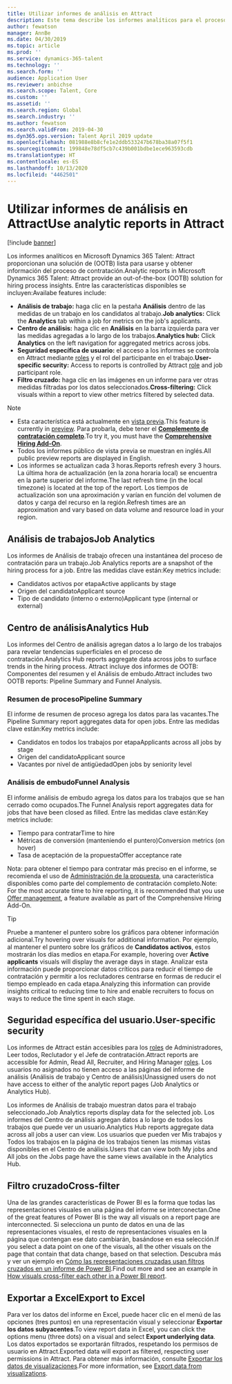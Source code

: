 ```yaml
---
title: Utilizar informes de análisis en Attract
description: Este tema describe los informes analíticos para el proceso de contratación en Microsoft Dynamics 365 Talent - Attract
author: fewatson
manager: AnnBe
ms.date: 04/30/2019
ms.topic: article
ms.prod: ''
ms.service: dynamics-365-talent
ms.technology: ''
ms.search.form: ''
audience: Application User
ms.reviewer: anbichse
ms.search.scope: Talent, Core
ms.custom: ''
ms.assetid: ''
ms.search.region: Global
ms.search.industry: ''
ms.author: fewatson
ms.search.validFrom: 2019-04-30
ms.dyn365.ops.version: Talent April 2019 update
ms.openlocfilehash: 081988e8b8cfe1e2ddb533247b678ba38a07f5f1
ms.sourcegitcommit: 199848e78df5cb7c439b001bdbe1ece963593cdb
ms.translationtype: HT
ms.contentlocale: es-ES
ms.lasthandoff: 10/13/2020
ms.locfileid: "4462501"
---
```

# <a name="use-analytic-reports-in-attract"></a><span data-ttu-id="d60e2-103">Utilizar informes de análisis en Attract</span><span class="sxs-lookup"><span data-stu-id="d60e2-103">Use analytic reports in Attract</span></span>

[!include [banner](includes/banner.md)]

<span data-ttu-id="d60e2-104">Los informes analíticos en Microsoft Dynamics 365 Talent: Attract proporcionan una solución de (OOTB) lista para usarse y obtener información del proceso de contratación.</span><span class="sxs-lookup"><span data-stu-id="d60e2-104">Analytic reports in Microsoft Dynamics 365 Talent: Attract provide an out-of-the-box (OOTB) solution for hiring process insights.</span></span> <span data-ttu-id="d60e2-105">Entre las características disponibles se incluyen:</span><span class="sxs-lookup"><span data-stu-id="d60e2-105">Availabe features include:</span></span>

- <span data-ttu-id="d60e2-106">**Análisis de trabajo:** haga clic en la pestaña **Análisis** dentro de las medidas de un trabajo en los candidatos al trabajo.</span><span class="sxs-lookup"><span data-stu-id="d60e2-106">**Job analytics:** Click the **Analytics** tab within a job for metrics on the job's applicants.</span></span>
- <span data-ttu-id="d60e2-107">**Centro de análisis:** haga clic en **Análisis** en la barra izquierda para ver las medidas agregadas a lo largo de los trabajos.</span><span class="sxs-lookup"><span data-stu-id="d60e2-107">**Analytics hub:** Click **Analytics** on the left navigation for aggregated metrics across jobs.</span></span>
- <span data-ttu-id="d60e2-108">**Seguridad específica de usuario:** el acceso a los informes se controla en Attract mediante [roles](security-attract.md) y el rol del participante en el trabajo.</span><span class="sxs-lookup"><span data-stu-id="d60e2-108">**User-specific security:** Access to reports is controlled by Attract [role](security-attract.md) and job participant role.</span></span>
- <span data-ttu-id="d60e2-109">**Filtro cruzado:** haga clic en las imágenes en un informe para ver otras medidas filtradas por los datos seleccionados.</span><span class="sxs-lookup"><span data-stu-id="d60e2-109">**Cross-filtering:** Click visuals within a report to view other metrics filtered by selected data.</span></span>

>[!NOTE] 
>- <span data-ttu-id="d60e2-110">Esta característica está actualmente en [vista previa](access-preview-feature.md).</span><span class="sxs-lookup"><span data-stu-id="d60e2-110">This feature is currently in [preview](access-preview-feature.md).</span></span> <span data-ttu-id="d60e2-111">Para probarla, debe tener el [**Complemento de contratación completo**](attract-comprehensive-hiring.md).</span><span class="sxs-lookup"><span data-stu-id="d60e2-111">To try it, you must have the [**Comprehensive Hiring Add-On**](attract-comprehensive-hiring.md).</span></span>
>- <span data-ttu-id="d60e2-112">Todos los informes público de vista previa se muestran en inglés.</span><span class="sxs-lookup"><span data-stu-id="d60e2-112">All public preview reports are displayed in English.</span></span>
>- <span data-ttu-id="d60e2-113">Los informes se actualizan cada 3 horas.</span><span class="sxs-lookup"><span data-stu-id="d60e2-113">Reports refresh every 3 hours.</span></span> <span data-ttu-id="d60e2-114">La última hora de actualización (en la zona horaria local) se encuentra en la parte superior del informe.</span><span class="sxs-lookup"><span data-stu-id="d60e2-114">The last refresh time (in the local timezone) is located at the top of the report.</span></span> <span data-ttu-id="d60e2-115">Los tiempos de actualización son una aproximación y varían en función del volumen de datos y carga del recurso en la región.</span><span class="sxs-lookup"><span data-stu-id="d60e2-115">Refresh times are an approximation and vary based on data volume and resource load in your region.</span></span>

## <a name="job-analytics"></a><span data-ttu-id="d60e2-116">Análisis de trabajos</span><span class="sxs-lookup"><span data-stu-id="d60e2-116">Job Analytics</span></span>

<span data-ttu-id="d60e2-117">Los informes de Análisis de trabajo ofrecen una instantánea del proceso de contratación para un trabajo.</span><span class="sxs-lookup"><span data-stu-id="d60e2-117">Job Analytics reports are a snapshot of the hiring process for a job.</span></span>  <span data-ttu-id="d60e2-118">Entre las medidas clave están:</span><span class="sxs-lookup"><span data-stu-id="d60e2-118">Key metrics include:</span></span>

- <span data-ttu-id="d60e2-119">Candidatos activos por etapa</span><span class="sxs-lookup"><span data-stu-id="d60e2-119">Active applicants by stage</span></span>
- <span data-ttu-id="d60e2-120">Origen del candidato</span><span class="sxs-lookup"><span data-stu-id="d60e2-120">Applicant source</span></span>
- <span data-ttu-id="d60e2-121">Tipo de candidato (interno o externo)</span><span class="sxs-lookup"><span data-stu-id="d60e2-121">Applicant type (internal or external)</span></span>

## <a name="analytics-hub"></a><span data-ttu-id="d60e2-122">Centro de análisis</span><span class="sxs-lookup"><span data-stu-id="d60e2-122">Analytics Hub</span></span>

<span data-ttu-id="d60e2-123">Los informes del Centro de análisis agregan datos a lo largo de los trabajos para revelar tendencias superficiales en el proceso de contratación.</span><span class="sxs-lookup"><span data-stu-id="d60e2-123">Analytics Hub reports aggregate data across jobs to surface trends in the hiring process.</span></span> <span data-ttu-id="d60e2-124">Attract incluye dos informes de OOTB: Componentes del resumen y el Análisis de embudo.</span><span class="sxs-lookup"><span data-stu-id="d60e2-124">Attract includes two OOTB reports: Pipeline Summary and Funnel Analysis.</span></span>

### <a name="pipeline-summary"></a><span data-ttu-id="d60e2-125">Resumen de proceso</span><span class="sxs-lookup"><span data-stu-id="d60e2-125">Pipeline Summary</span></span>

<span data-ttu-id="d60e2-126">El informe de resumen de proceso agrega los datos para las vacantes.</span><span class="sxs-lookup"><span data-stu-id="d60e2-126">The Pipeline Summary report aggregates data for open jobs.</span></span> <span data-ttu-id="d60e2-127">Entre las medidas clave están:</span><span class="sxs-lookup"><span data-stu-id="d60e2-127">Key metrics include:</span></span>

- <span data-ttu-id="d60e2-128">Candidatos en todos los trabajos por etapa</span><span class="sxs-lookup"><span data-stu-id="d60e2-128">Applicants across all jobs by stage</span></span>
- <span data-ttu-id="d60e2-129">Origen del candidato</span><span class="sxs-lookup"><span data-stu-id="d60e2-129">Applicant source</span></span>
- <span data-ttu-id="d60e2-130">Vacantes por nivel de antigüedad</span><span class="sxs-lookup"><span data-stu-id="d60e2-130">Open jobs by seniority level</span></span>

### <a name="funnel-analysis"></a><span data-ttu-id="d60e2-131">Análisis de embudo</span><span class="sxs-lookup"><span data-stu-id="d60e2-131">Funnel Analysis</span></span>

<span data-ttu-id="d60e2-132">El informe análisis de embudo agrega los datos para los trabajos que se han cerrado como ocupados.</span><span class="sxs-lookup"><span data-stu-id="d60e2-132">The Funnel Analysis report aggregates data for jobs that have been closed as filled.</span></span> <span data-ttu-id="d60e2-133">Entre las medidas clave están:</span><span class="sxs-lookup"><span data-stu-id="d60e2-133">Key metrics include:</span></span>

- <span data-ttu-id="d60e2-134">Tiempo para contratar</span><span class="sxs-lookup"><span data-stu-id="d60e2-134">Time to hire</span></span>
- <span data-ttu-id="d60e2-135">Métricas de conversión (manteniendo el puntero)</span><span class="sxs-lookup"><span data-stu-id="d60e2-135">Conversion metrics (on hover)</span></span>
- <span data-ttu-id="d60e2-136">Tasa de aceptación de la propuesta</span><span class="sxs-lookup"><span data-stu-id="d60e2-136">Offer acceptance rate</span></span>

<span data-ttu-id="d60e2-137">Nota: para obtener el tiempo para contratar más preciso en el informe, se recomienda el uso de [Administración de la propuesta](offer-setup.md), una característica disponibles como parte del complemento de contratación completo.</span><span class="sxs-lookup"><span data-stu-id="d60e2-137">Note: For the most accurate time to hire reporting, it is recommended that you use [Offer management](offer-setup.md), a feature available as part of the Comprehensive Hiring Add-On.</span></span>

>[!TIP] 
><span data-ttu-id="d60e2-138">Pruebe a mantener el puntero sobre los gráficos para obtener información adicional.</span><span class="sxs-lookup"><span data-stu-id="d60e2-138">Try hovering over visuals for additional information.</span></span> <span data-ttu-id="d60e2-139">Por ejemplo, al mantener el puntero sobre los gráficos de **Candidatos activos**, estos mostrarán los días medios en etapa.</span><span class="sxs-lookup"><span data-stu-id="d60e2-139">For example, hovering over **Active applicants** visuals will display the average days in stage.</span></span> <span data-ttu-id="d60e2-140">Analizar esta información puede proporcionar datos críticos para reducir el tiempo de contratación y permitir a los reclutadores centrarse en formas de reducir el tiempo empleado en cada etapa.</span><span class="sxs-lookup"><span data-stu-id="d60e2-140">Analyzing this information can provide insights critical to reducing time to hire and enable recruiters to focus on ways to reduce the time spent in each stage.</span></span>

## <a name="user-specific-security"></a><span data-ttu-id="d60e2-141">Seguridad específica del usuario.</span><span class="sxs-lookup"><span data-stu-id="d60e2-141">User-specific security</span></span>

<span data-ttu-id="d60e2-142">Los informes de Attract están accesibles para los [roles](security-attract.md) de Administradores, Leer todos, Reclutador y el Jefe de contratación.</span><span class="sxs-lookup"><span data-stu-id="d60e2-142">Attract reports are accessible for Admin, Read All, Recruiter, and Hiring Manager [roles](security-attract.md).</span></span> <span data-ttu-id="d60e2-143">Los usuarios no asignados no tienen acceso a las páginas del informe de análisis (Análisis de trabajo y Centro de análisis)</span><span class="sxs-lookup"><span data-stu-id="d60e2-143">Unassigned users do not have access to either of the analytic report pages (Job Analytics or Analytics Hub).</span></span>

<span data-ttu-id="d60e2-144">Los informes de Análisis de trabajo muestran datos para el trabajo seleccionado.</span><span class="sxs-lookup"><span data-stu-id="d60e2-144">Job Analytics reports display data for the selected job.</span></span> <span data-ttu-id="d60e2-145">Los informes del Centro de análisis agregan datos a lo largo de todos los trabajos que puede ver un usuario.</span><span class="sxs-lookup"><span data-stu-id="d60e2-145">Analytics Hub reports aggregate data across all jobs a user can view.</span></span> <span data-ttu-id="d60e2-146">Los usuarios que pueden ver Mis trabajos y Todos los trabajos en la página de los trabajos tienen las mismas vistas disponibles en el Centro de análisis.</span><span class="sxs-lookup"><span data-stu-id="d60e2-146">Users that can view both My jobs and All jobs on the Jobs page have the same views available in the Analytics Hub.</span></span>

## <a name="cross-filter"></a><span data-ttu-id="d60e2-147">Filtro cruzado</span><span class="sxs-lookup"><span data-stu-id="d60e2-147">Cross-filter</span></span>

<span data-ttu-id="d60e2-148">Una de las grandes características de Power BI es la forma que todas las representaciones visuales en una página del informe se interconectan.</span><span class="sxs-lookup"><span data-stu-id="d60e2-148">One of the great features of Power BI is the way all visuals on a report page are interconnected.</span></span> <span data-ttu-id="d60e2-149">Si selecciona un punto de datos en una de las representaciones visuales, el resto de representaciones visuales en la página que contengan ese dato cambiarán, basándose en esa selección.</span><span class="sxs-lookup"><span data-stu-id="d60e2-149">If you select a data point on one of the visuals, all the other visuals on the page that contain that data change, based on that selection.</span></span> <span data-ttu-id="d60e2-150">Descubra más y ver un ejemplo en [Cómo las representaciones cruzadas usan filtros cruzados en un informe de Power BI](https://docs.microsoft.com/power-bi/consumer/end-user-interactions).</span><span class="sxs-lookup"><span data-stu-id="d60e2-150">Find out more and see an example in [How visuals cross-filter each other in a Power BI report](https://docs.microsoft.com/power-bi/consumer/end-user-interactions).</span></span>

## <a name="export-to-excel"></a><span data-ttu-id="d60e2-151">Exportar a Excel</span><span class="sxs-lookup"><span data-stu-id="d60e2-151">Export to Excel</span></span>

<span data-ttu-id="d60e2-152">Para ver los datos del informe en Excel, puede hacer clic en el menú de las opciones (tres puntos) en una representación visual y seleccionar **Exportar los datos subyacentes**.</span><span class="sxs-lookup"><span data-stu-id="d60e2-152">To view report data in Excel, you can click the options menu (three dots) on a visual and select **Export underlying data**.</span></span> <span data-ttu-id="d60e2-153">Los datos exportados se exportarán filtrados, respetando los permisos de usuario en Attract.</span><span class="sxs-lookup"><span data-stu-id="d60e2-153">Exported data will export as filtered, respecting user permissions in Attract.</span></span> <span data-ttu-id="d60e2-154">Para obtener más información, consulte [Exportar los datos de visualizaciones](https://docs.microsoft.com/power-bi/visuals/power-bi-visualization-export-data).</span><span class="sxs-lookup"><span data-stu-id="d60e2-154">For more information, see [Export data from visualizations](https://docs.microsoft.com/power-bi/visuals/power-bi-visualization-export-data).</span></span>
